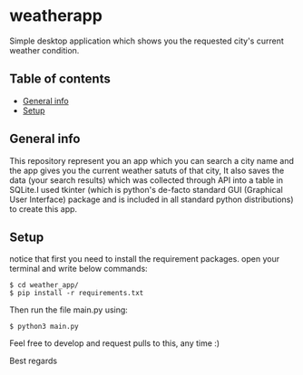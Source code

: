 # weatherapp
Simple desktop application which shows you the requested city's current weather condition. 

## Table of contents
* [General info](#general-info)
* [Setup](#setup)


## General info
This repository represent you an app which you can search a city name and the app gives you the current weather satuts of that city, It also saves the data (your search results) which was collected through API into a table in SQLite.I used tkinter (which is python's de-facto standard GUI (Graphical User Interface) package and is included in all standard python distributions) to create this app.

## Setup
notice that first you need to install the requirement packages. open your terminal and write below commands:
```
$ cd weather_app/
$ pip install -r requirements.txt 
```
Then run the file main.py using: 
```
$ python3 main.py
```

Feel free to develop and request pulls to this, any time :) 

Best regards 
